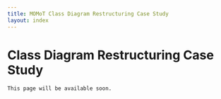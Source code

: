 ```yaml
---
title: MOMoT Class Diagram Restructuring Case Study
layout: index
---
```


# Class Diagram Restructuring Case Study
`This page will be available soon.`
